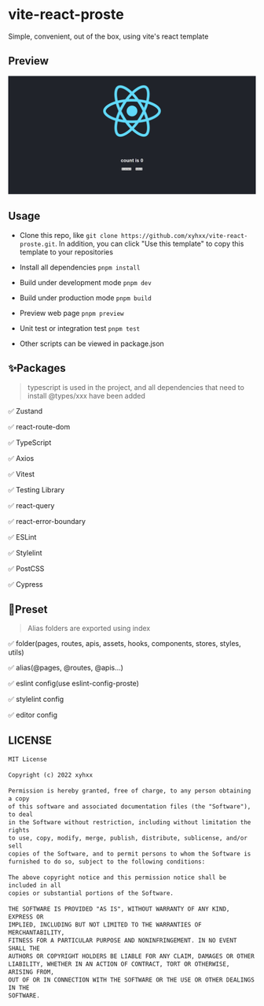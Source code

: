 # vite-react-proste

Simple, convenient, out of the box, using vite's react template

## Preview

<img src="https://raw.githubusercontent.com/xyhxx/program_preview/master/vite-react-proste/preview.png" />

## Usage

- Clone this repo, like
  `git clone https://github.com/xyhxx/vite-react-proste.git`. In addition, you
  can click "Use this template" to copy this template to your repositories

- Install all dependencies `pnpm install`

- Build under development mode `pnpm dev`

- Build under production mode `pnpm build`

- Preview web page `pnpm preview`

- Unit test or integration test `pnpm test`

- Other scripts can be viewed in package.json

## ✨Packages

> typescript is used in the project, and all dependencies that need to install
> @types/xxx have been added

✅ Zustand

✅ react-route-dom

✅ TypeScript

✅ Axios

✅ Vitest

✅ Testing Library

✅ react-query

✅ react-error-boundary

✅ ESLint

✅ Stylelint

✅ PostCSS

✅ Cypress

## 🎊Preset

> Alias folders are exported using index

✅ folder(pages, routes, apis, assets, hooks, components, stores, styles, utils)

✅ alias(@pages, @routes, @apis...)

✅ eslint config(use eslint-config-proste)

✅ stylelint config

✅ editor config

## LICENSE

```
MIT License

Copyright (c) 2022 xyhxx

Permission is hereby granted, free of charge, to any person obtaining a copy
of this software and associated documentation files (the "Software"), to deal
in the Software without restriction, including without limitation the rights
to use, copy, modify, merge, publish, distribute, sublicense, and/or sell
copies of the Software, and to permit persons to whom the Software is
furnished to do so, subject to the following conditions:

The above copyright notice and this permission notice shall be included in all
copies or substantial portions of the Software.

THE SOFTWARE IS PROVIDED "AS IS", WITHOUT WARRANTY OF ANY KIND, EXPRESS OR
IMPLIED, INCLUDING BUT NOT LIMITED TO THE WARRANTIES OF MERCHANTABILITY,
FITNESS FOR A PARTICULAR PURPOSE AND NONINFRINGEMENT. IN NO EVENT SHALL THE
AUTHORS OR COPYRIGHT HOLDERS BE LIABLE FOR ANY CLAIM, DAMAGES OR OTHER
LIABILITY, WHETHER IN AN ACTION OF CONTRACT, TORT OR OTHERWISE, ARISING FROM,
OUT OF OR IN CONNECTION WITH THE SOFTWARE OR THE USE OR OTHER DEALINGS IN THE
SOFTWARE.

```
